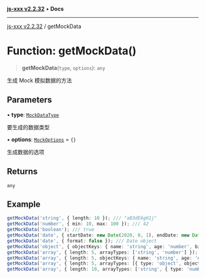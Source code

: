 [**js-xxx v2.2.32**](../README.md) • **Docs**

***

[js-xxx v2.2.32](../README.md) / getMockData

# Function: getMockData()

> **getMockData**(`type`, `options`): `any`

生成 Mock 模拟数据的方法

## Parameters

• **type**: [`MockDataType`](../type-aliases/MockDataType.md)

要生成的数据类型

• **options**: [`MockOptions`](../interfaces/MockOptions.md) = `{}`

生成数据的选项

## Returns

`any`

## Example

```ts
getMockData('string', { length: 10 }); /// "aB3dE6gH1j"
getMockData('number', { min: 10, max: 100 }); /// 42
getMockData('boolean'); /// true
getMockData('date', { startDate: new Date(2020, 0, 1), endDate: new Date(2021, 0, 1) }); /// "2020-06-15 12:34:56"
getMockData('date', { format: false }); /// Date object
getMockData('object', { objectKeys: { name: 'string', age: 'number', birthDate: { type: 'date', options: { format: 'yyyy/mm/dd' } } } }); /// { name: "aBc", age: 25, birthDate: "1995/05/17" }
getMockData('array', { length: 5, arrayTypes: ['string', 'number'] }); /// [ "aB3", 42, "xYz", 7, "MN1" ]
getMockData('array', { length: 5, objectKeys: { name: 'string', age: 'number', birthDate: { type: 'date', options: { format: 'yyyy/mm/dd' } } } }); /// [{ name: "aBc", age: 25, birthDate: "1995/05/17" } * 5 ......]
getMockData('array', { length: 5, arrayTypes: [{ type: 'object', objectKeys: { name: 'string', age: 'number', birthDate: { type: 'date', options: { format: 'yyyy/mm/dd' } } } }] }); /// [{ name: "aBc", age: 25, birthDate: "1995/05/17" } * 5 ......]
getMockData('array', { length: 10, arrayTypes: ['string', { type: 'number', options: { min: 10, max: 100 } }, { type: 'date', options: { format: 'yyyy/mm/dd' } }] }); /// [47, 49, 'uCp1bxDo', '2003/05/14', 'MUQSOf0W', '2011/07/01', 'nDYZD4Lu', 'YFSCEQvV', '2021/06/03', '1yaIgwhh']
```
